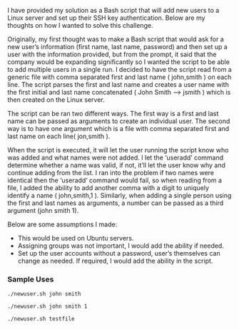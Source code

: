 I have provided my solution as a Bash script that will add new users to a Linux server and set up their SSH key authentication. Below are my thoughts on how I wanted to solve this challenge.

Originally, my first thought was to make a Bash script that would ask for a new user’s information (first name, last name, password) and then set up a user with the information provided, but from the prompt, it said that the company would be expanding significantly so I wanted the script to be able to add multiple users in a single run. I decided to have the script read from a generic file with comma separated first and last name ( john,smith ) on each line. The script parses the first and last name and creates a user name with the first initial and last name concatenated ( John Smith —> jsmith ) which is then created on the Linux server.

The script can be ran two different ways. The first way is a first and last name can be passed as arguments to create an individual user. The second way is to have one argument which is a file with comma separated first and last name on each line( jon,smith ).

When the script is executed, it will let the user running the script know who was added and what names were not added. I let the ‘useradd’ command determine whether a name was valid, if not, it’ll let the user know why and continue adding from the list. I ran into the problem if two names were identical then the ‘useradd’ command would fail, so when reading from a file, I added the ability to add another comma with a digit to uniquely identify a name ( john,smith,1 ). Similarly, when adding a single person using the first and last names as arguments, a number can be passed as a third argument (john smith 1).

Below are some assumptions I made:
- This would be used on Ubuntu servers.
- Assigning groups was not important, I would add the ability if needed.
- Set up the user accounts without a password, user’s themselves can change as needed. If required, I would add the ability in the script.


### Sample Uses

`./newuser.sh john smith`

`./newuser.sh john smith 1`

`./newuser.sh testfile`
